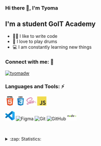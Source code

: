 ### Hi there 👋, I'm Tyoma

## I'm a student GoIT Academy

- 👨‍💻 I like to write code
- 🥁 I love to play drums
- 💻 I am constantly learning new things

### Connect with me: 🔗

<a href="https://linkedin.com/in/tyomadw" target="blank"><img align="center" src="https://raw.githubusercontent.com/rahuldkjain/github-profile-readme-generator/master/src/images/icons/Social/linked-in-alt.svg" alt="tyomadw" width="26px" /></a>

### Languages and Tools: ⚡

<p align="left">
<img alt="HTML5" width="30" src="https://raw.githubusercontent.com/github/explore/80688e429a7d4ef2fca1e82350fe8e3517d3494d/topics/html/html.png" />

<img alt="CSS3" width="30" src="https://raw.githubusercontent.com/devicons/devicon/master/icons/css3/css3-original-wordmark.svg" />

<img alt="Sass" width="30" src="https://raw.githubusercontent.com/github/explore/80688e429a7d4ef2fca1e82350fe8e3517d3494d/topics/sass/sass.png" />

<img alt="JavaScript" width="30" src="https://raw.githubusercontent.com/devicons/devicon/master/icons/javascript/javascript-original.svg" />
</p>

<p align="left">
<img alt="Visual Studio Code" width="30" src="https://raw.githubusercontent.com/github/explore/80688e429a7d4ef2fca1e82350fe8e3517d3494d/topics/visual-studio-code/visual-studio-code.png" />

<img alt="Figma" width="30" src="https://www.vectorlogo.zone/logos/figma/figma-icon.svg" />

<img alt="Git" width="30" src="https://www.vectorlogo.zone/logos/git-scm/git-scm-icon.svg" />

<img alt="GitHub" width="30" src="https://www.vectorlogo.zone/logos/github/github-icon.svg"/>

<img alt="Node" width="30" src="https://raw.githubusercontent.com/devicons/devicon/master/icons/nodejs/nodejs-original-wordmark.svg" />
</p>

<br/>
<br/>

<details>
  <summary>:zap: Statistics:</summary>
   <img align="left" alt="codeSTACKr's GitHub Stats" src="https://github-readme-stats.vercel.app/api/top-langs/?username=tyomadw&langs_count=8&layout=compact" />
    <br />
    <img align="left" alt="codeSTACKr's GitHub Stats" src="https://github-readme-stats.vercel.app/api?username=tyomadw&show_icons=true" />
</details>

